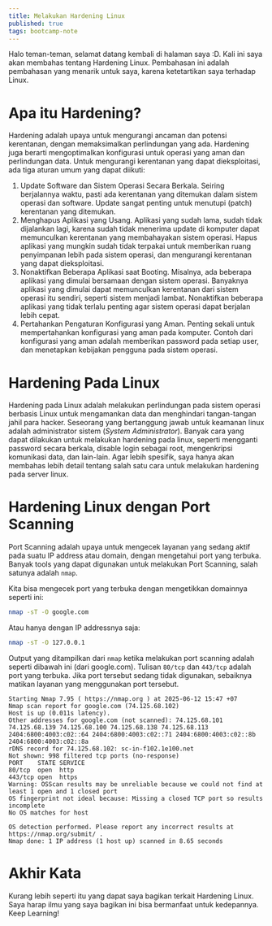 ```yaml
---
title: Melakukan Hardening Linux
published: true
tags: bootcamp-note
---
```

Halo teman-teman, selamat datang kembali di halaman saya :D. Kali ini saya akan membahas tentang Hardening Linux. Pembahasan ini adalah pembahasan yang menarik untuk saya, karena ketetartikan saya terhadap Linux.

# Apa itu Hardening?
Hardening adalah upaya untuk mengurangi ancaman dan potensi kerentanan, dengan memaksimalkan perlindungan yang ada. Hardening juga berarti mengoptimalkan konfigurasi untuk operasi yang aman dan perlindungan data. Untuk mengurangi kerentanan yang dapat dieksploitasi, ada tiga aturan umum yang dapat diikuti:
1. Update Software dan Sistem Operasi Secara Berkala.
Seiring berjalannya waktu, pasti ada kerentanan yang ditemukan dalam sistem operasi dan software. Update sangat penting untuk menutupi (patch) kerentanan yang ditemukan.
2. Menghapus Aplikasi yang Usang.
Aplikasi yang sudah lama, sudah tidak dijalankan lagi, karena sudah tidak menerima update di komputer dapat memunculkan kerentanan yang membahayakan sistem operasi. Hapus aplikasi yang mungkin sudah tidak terpakai untuk memberikan ruang penyimpanan lebih pada sistem operasi, dan mengurangi kerentanan yang dapat dieksploitasi.
3. Nonaktifkan Beberapa Aplikasi saat Booting.
Misalnya, ada beberapa aplikasi yang dimulai bersamaan dengan sistem operasi. Banyaknya aplikasi yang dimulai dapat memunculkan kerentanan dari sistem operasi itu sendiri, seperti sistem menjadi lambat. Nonaktifkan beberapa aplikasi yang tidak terlalu penting agar sistem operasi dapat berjalan lebih cepat.
4. Pertahankan Pengaturan Konfigurasi yang Aman.
Penting sekali untuk mempertahankan konfigurasi yang aman pada komputer. Contoh dari konfigurasi yang aman adalah memberikan password pada setiap user, dan menetapkan kebijakan pengguna pada sistem operasi.

# Hardening Pada Linux
Hardening pada Linux adalah melakukan perlindungan pada sistem operasi berbasis Linux untuk mengamankan data dan menghindari tangan-tangan jahil para hacker. Seseorang yang bertanggung jawab untuk keamanan linux adalah administrator sistem (*System Administrator*). Banyak cara yang dapat dilakukan untuk melakukan hardening pada linux, seperti mengganti password secara berkala, disable login sebagai root, mengenkripsi komunikasi data, dan lain-lain. Agar lebih spesifik, saya hanya akan membahas lebih detail tentang salah satu cara untuk melakukan hardening pada server linux.

# Hardening Linux dengan Port Scanning
Port Scanning adalah upaya untuk mengecek layanan yang sedang aktif pada suatu IP address atau domain, dengan mengetahui port yang terbuka. Banyak tools yang dapat digunakan untuk melakukan Port Scanning, salah satunya adalah `nmap`.

Kita bisa mengecek port yang terbuka dengan mengetikkan domainnya seperti ini:

```sh
nmap -sT -O google.com
```
Atau hanya dengan IP addressnya saja:

```sh
nmap -sT -O 127.0.0.1
```

Output yang ditampilkan dari `nmap` ketika melakukan port scanning adalah seperti dibawah ini (dari google.com). Tulisan `80/tcp` dan `443/tcp` adalah port yang terbuka. Jika port tersebut sedang tidak digunakan, sebaiknya matikan layanan yang menggunakan port tersebut.

```
Starting Nmap 7.95 ( https://nmap.org ) at 2025-06-12 15:47 +07
Nmap scan report for google.com (74.125.68.102)
Host is up (0.011s latency).
Other addresses for google.com (not scanned): 74.125.68.101 74.125.68.139 74.125.68.100 74.125.68.138 74.125.68.113 2404:6800:4003:c02::64 2404:6800:4003:c02::71 2404:6800:4003:c02::8b 2404:6800:4003:c02::8a
rDNS record for 74.125.68.102: sc-in-f102.1e100.net
Not shown: 998 filtered tcp ports (no-response)
PORT    STATE SERVICE
80/tcp  open  http
443/tcp open  https
Warning: OSScan results may be unreliable because we could not find at least 1 open and 1 closed port
OS fingerprint not ideal because: Missing a closed TCP port so results incomplete
No OS matches for host

OS detection performed. Please report any incorrect results at https://nmap.org/submit/ .
Nmap done: 1 IP address (1 host up) scanned in 8.65 seconds
```

# Akhir Kata
Kurang lebih seperti itu yang dapat saya bagikan terkait Hardening Linux. Saya harap ilmu yang saya bagikan ini bisa bermanfaat untuk kedepannya. Keep Learning!